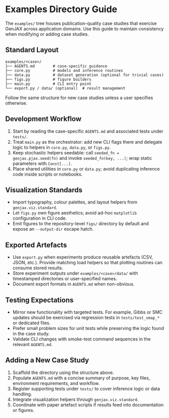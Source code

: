 # Examples Directory Guide

The `examples/` tree houses publication-quality case studies that exercise GenJAX across application domains. Use this guide to maintain consistency when modifying or adding case studies.

## Standard Layout
```
examples/<case>/
├── AGENTS.md        # case-specific guidance
├── core.py          # models and inference routines
├── data.py          # dataset generation (optional for trivial cases)
├── figs.py          # figure builders
├── main.py          # CLI entry point
└── export.py / data/ (optional)  # result management
```

Follow the same structure for new case studies unless a user specifies otherwise.

## Development Workflow
1. Start by reading the case-specific `AGENTS.md` and associated tests under `tests/`.
2. Treat `main.py` as the orchestrator: add new CLI flags there and delegate logic to helpers in `core.py`, `data.py`, or `figs.py`.
3. Keep stochastic helpers seedable: call `seeded_fn = genjax.pjax.seed(fn)` and invoke `seeded_fn(key, ...)`; wrap static parameters with `Const[...]`.
4. Place shared utilities in `core.py` or `data.py`; avoid duplicating inference code inside scripts or notebooks.

## Visualization Standards
- Import typography, colour palettes, and layout helpers from `genjax.viz.standard`.
- Let `figs.py` own figure aesthetics; avoid ad-hoc `matplotlib` configuration in CLI code.
- Emit figures to the repository-level `figs/` directory by default and expose an `--output-dir` escape hatch.

## Exported Artefacts
- Use `export.py` when experiments produce reusable artefacts (CSV, JSON, etc.). Provide matching load helpers so that plotting routines can consume stored results.
- Store experiment outputs under `examples/<case>/data/` with timestamped directories or user-specified names.
- Document export formats in `AGENTS.md` when non-obvious.

## Testing Expectations
- Mirror new functionality with targeted tests. For example, Gibbs or SMC updates should be exercised via regression tests in `tests/test_vmap_*` or dedicated files.
- Prefer small problem sizes for unit tests while preserving the logic found in the case study.
- Validate CLI changes with smoke-test command sequences in the relevant `AGENTS.md`.

## Adding a New Case Study
1. Scaffold the directory using the structure above.
2. Populate `AGENTS.md` with a concise summary of purpose, key files, environment requirements, and workflow.
3. Register supporting tests under `tests/` to cover inference logic or data handling.
4. Integrate visualization helpers through `genjax.viz.standard`.
5. Coordinate with paper artefact scripts if results feed into documentation or figures.
